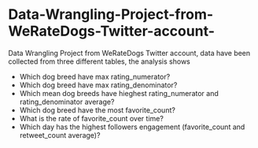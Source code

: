 # Data-Wrangling-Project-from-WeRateDogs-Twitter-account-
Data Wrangling Project from WeRateDogs Twitter account, data have been collected from three different tables, the analysis shows 
- Which dog breed have max rating_numerator? 
- Which dog breed have max rating_denominator? 
- Which mean dog breeds have hieghest rating_numerator and rating_denominator average? 
- Which dog breed have the most favorite_count? 
- What is the rate of favorite_count over time? 
- Which day has the highest followers engagement (favorite_count and retweet_count average)?
